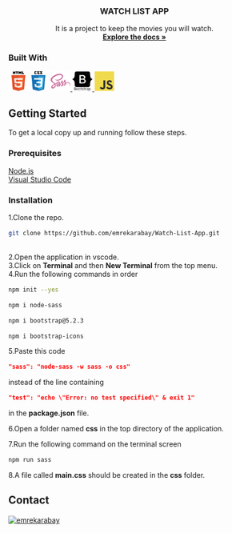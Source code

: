 <!-- PROJECT LOGO -->

<div align="center">

  <h3 align="center">WATCH LIST APP</h3>

  <p align="center">
    It is a project to keep the movies you will watch.
    <br />
    <a href="https://github.com/emrekarabay/Watch-List-App"><strong>Explore the docs »</strong></a>
    <br />
   
  </p>
</div>

### Built With

<p align="left"> 
<a href="https://www.w3.org/html/" target="_blank" rel="noreferrer"><img src="https://raw.githubusercontent.com/devicons/devicon/master/icons/html5/html5-original-wordmark.svg" alt="html5" width="40" height="40"/></a><a href="https://www.w3schools.com/css/" target="_blank" rel="noreferrer"><img src="https://raw.githubusercontent.com/devicons/devicon/master/icons/css3/css3-original-wordmark.svg" alt="css3" width="40" height="40"/></a>
<a href="https://sass-lang.com" target="_blank" rel="noreferrer"> <img src="https://raw.githubusercontent.com/devicons/devicon/master/icons/sass/sass-original.svg" alt="sass" width="40" height="40"/> </a> 
<a href="https://getbootstrap.com" target="_blank" rel="noreferrer"> <img src="https://raw.githubusercontent.com/devicons/devicon/master/icons/bootstrap/bootstrap-plain-wordmark.svg" alt="bootstrap" width="40" height="40"/> </a> 
<a href="https://developer.mozilla.org/en-US/docs/Web/JavaScript" target="_blank" rel="noreferrer"> <img src="https://raw.githubusercontent.com/devicons/devicon/master/icons/javascript/javascript-original.svg" alt="javascript" width="40" height="40"/> </a>
</p>

<!-- GETTING STARTED -->

## Getting Started

To get a local copy up and running follow these steps.

### Prerequisites

[Node.js](https://nodejs.org/en/download/)\
[Visual Studio Code](https://code.visualstudio.com/download)

### Installation

1.Clone the repo.

```sh
git clone https://github.com/emrekarabay/Watch-List-App.git
```
\
2.Open the application in vscode.\
3.Click on <strong>Terminal</strong> and then <strong>New Terminal</strong> from the top menu.\
4.Run the following commands in order

```sh
npm init --yes
```

```sh
npm i node-sass
```

```sh
npm i bootstrap@5.2.3
```

```sh
npm i bootstrap-icons
```

5.Paste this code

```json
"sass": "node-sass -w sass -o css"
```

instead of the line containing

```json
"test": "echo \"Error: no test specified\" & exit 1"
```

in the <strong>package.json</strong> file.

6.Open a folder named <strong>css</strong> in the top directory of the application.

7.Run the following command on the terminal screen

```sh
npm run sass
```

8.A file called <strong>main.css</strong> should be created in the <strong>css</strong> folder.

<!-- CONTACT -->

## Contact

<a href="https://linkedin.com/in/emrekarabay" target="blank"><img align="center" src="https://raw.githubusercontent.com/rahuldkjain/github-profile-readme-generator/master/src/images/icons/Social/linked-in-alt.svg" alt="emrekarabay" height="30" width="40" /></a>
